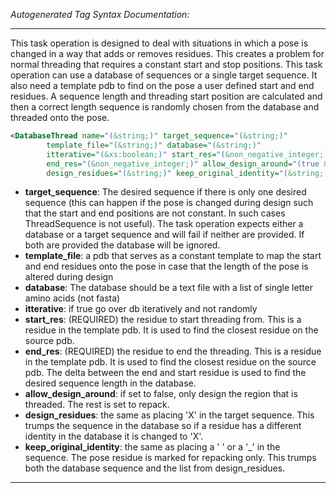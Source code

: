 <!-- THIS IS AN AUTOGENERATED FILE: Don't edit it directly, instead change the schema definition in the code itself. -->

_Autogenerated Tag Syntax Documentation:_

---
This task operation is designed to deal with situations in which a pose is changed in a way that adds or removes residues. This creates a problem for normal threading that requires a constant start and stop positions. This task operation can use a database of sequences or a single target sequence. It also need a template pdb to find on the pose a user defined start and end residues. A sequence length and threading start position are calculated and then a correct length sequence is randomly chosen from the database and threaded onto the pose.

```xml
<DatabaseThread name="(&string;)" target_sequence="(&string;)"
        template_file="(&string;)" database="(&string;)"
        itterative="(&xs:boolean;)" start_res="(&non_negative_integer;)"
        end_res="(&non_negative_integer;)" allow_design_around="(true &bool;)"
        design_residues="(&string;)" keep_original_identity="(&string;)" />
```

-   **target_sequence**: The desired sequence if there is only one desired sequence (this can happen if the pose is changed during design such that the start and end positions are not constant. In such cases ThreadSequence is not useful). The task operation expects either a database or a target sequence and will fail if neither are provided. If both are provided the database will be ignored.
-   **template_file**: a pdb that serves as a constant template to map the start and end residues onto the pose in case that the length of the pose is altered during design
-   **database**: The database should be a text file with a list of single letter amino acids (not fasta)
-   **itterative**: if true go over db iteratively and not randomly
-   **start_res**: (REQUIRED) the residue to start threading from. This is a residue in the template pdb. It is used to find the closest residue on the source pdb.
-   **end_res**: (REQUIRED) the residue to end the threading. This is a residue in the template pdb. It is used to find the closest residue on the source pdb. The delta between the end and start residue is used to find the desired sequence length in the database.
-   **allow_design_around**: if set to false, only design the region that is threaded. The rest is set to repack.
-   **design_residues**: the same as placing 'X' in the target sequence. This trumps the sequence in the database so if a residue has a different identity in the database it is changed to 'X'.
-   **keep_original_identity**: the same as placing a ' ' or a '_' in the sequence. The pose residue is marked for repacking only. This trumps both the database sequence and the list from design_residues.

---
